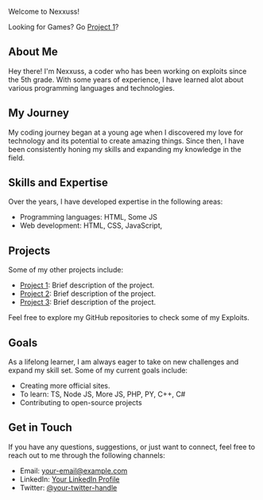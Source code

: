 Welcome to Nexxuss!

Looking for Games? Go [Project 1](nexxussexploits.github.io/3kh0.html)?

## About Me
Hey there! I'm Nexxuss, a coder who has been working on exploits since the 5th grade. With some years of experience, I have learned alot about various programming languages and technologies.

## My Journey
My coding journey began at a young age when I discovered my love for technology and its potential to create amazing things. Since then, I have been consistently honing my skills and expanding my knowledge in the field.

## Skills and Expertise
Over the years, I have developed expertise in the following areas:
- Programming languages: HTML, Some JS
- Web development: HTML, CSS, JavaScript,

## Projects
Some of my other projects include:
- [Project 1](link-to-project-1): Brief description of the project.
- [Project 2](link-to-project-2): Brief description of the project.
- [Project 3](link-to-project-3): Brief description of the project.

Feel free to explore my GitHub repositories to check some of my Exploits.

## Goals
As a lifelong learner, I am always eager to take on new challenges and expand my skill set. Some of my current goals include:
- Creating more official sites.
- To learn: TS, Node JS, More JS, PHP, PY, C++, C#
- Contributing to open-source projects

## Get in Touch
If you have any questions, suggestions, or just want to connect, feel free to reach out to me through the following channels:
- Email: [your-email@example.com](mailto:your-email@example.com)
- LinkedIn: [Your LinkedIn Profile](https://www.linkedin.com/in/your-linkedin-profile/)
- Twitter: [@your-twitter-handle](https://twitter.com/your-twitter-handle)

